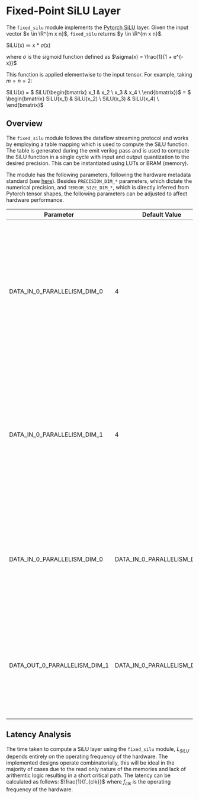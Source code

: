 
# Fixed-Point SiLU Layer

The `fixed_silu` module implements the [Pytorch SiLU](https://pytorch.org/docs/stable/generated/torch.nn.SiLU.html) layer. Given the input vector $x \in \R^{m x n}$, `fixed_silu` returns $y \in \R^{m x n}$. 

SiLU(x) $\coloneqq$ x * $\sigma$(x) 
  
where $\sigma$ is the sigmoid function defined as $\sigma(x) = \frac{1}{1 + e^{-x}}$

This function is applied elementwise to the input tensor. For example, taking $m = n = 2$:

SiLU($x$) = $ SiLU(\begin{bmatrix}
x_1 & x_2 \\
x_3 & x_4 \\
\end{bmatrix})$ = $ \begin{bmatrix} SiLU(x_1) & SiLU(x_2) \\
SiLU(x_3) & SiLU(x_4) \\
\end{bmatrix}$


## Overview

The `fixed_silu` module follows the dataflow streaming protocol and works by employing a table mapping which is used to compute the SiLU function. The table is generated during the emit verilog pass and is used to compute the SiLU function in a single cycle with input and output quantization to the desired precision. This can be instantiated using LUTs or BRAM (memory).


The module has the following parameters, following the hardware metadata standard (see [here](https://deepwok.github.io/mase/modules/chop/analysis/add_metadata.html#add-hardware-metadata-analysis-pass)). Besides `PRECISION_DIM_*` parameters, which dictate the numerical precision, and `TENSOR_SIZE_DIM_*`, which is directly inferred from Pytorch tensor shapes, the following parameters can be adjusted to affect hardware performance.

| Parameter                    	| Default Value            	| Definition                                                                                                                                                                                                                                     	|
|------------------------------	|--------------------------	|------------------------------------------------------------------------------------------------------------------------------------------------------------------------------------------------------------------------------------------------	|
| DATA_IN_0_PARALLELISM_DIM_0  	| 4                        	| Number of elements per transaction at the input interface. Impacts the area usage by increasing the required FIFO length (only required with different input and output parallelisms)                                                                   |
| DATA_IN_0_PARALLELISM_DIM_1  	| 4                        	| Number of elements per transaction at the input interface. Impacts the area usage by increasing the required FIFO length (only required with different input and output parallelisms)                                                                      |
| DATA_IN_0_PARALLELISM_DIM_0  	| DATA_IN_0_PARALLELISM_DIM_0                        	| Number of elements per transaction at the output interface, this is what controls the number of read-only memories or LUTs that are instantiated.                                                                    |
| DATA_OUT_0_PARALLELISM_DIM_1       	| DATA_IN_0_PARALLELISM_DIM_1 	| Number of elements per transaction at the output interface, this is what controls the number of read-only memories or LUTs that are instantiated.                                                                                                                                     

## <a name="latency_analaysis"></a> Latency Analysis

The time taken to compute a SiLU layer using the `fixed_silu` module, $L_{SiLU}$ depends entirely on the operating frequency of the hardware. The implemented designs operate combinatorially, this will be ideal in the majority of cases due to the read only nature of the memories and lack of arithemtic logic resulting in a short critical path. The latency can be calculated as follows: $\frac{1}{f_{clk}}$ where $f_{clk}$ is the operating frequency of the hardware.